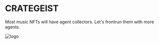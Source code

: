# CRATEGEIST
Most music NFTs will have agent collectors. Let's frontrun them with more agents. 

![logo](https://github.com/user-attachments/assets/c8872fde-01f1-4be6-a7b1-99ff1ac2dc9b)
